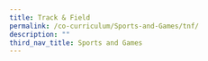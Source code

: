 ```yaml
---
title: Track & Field
permalink: /co-curriculum/Sports-and-Games/tnf/
description: ""
third_nav_title: Sports and Games
---
```

